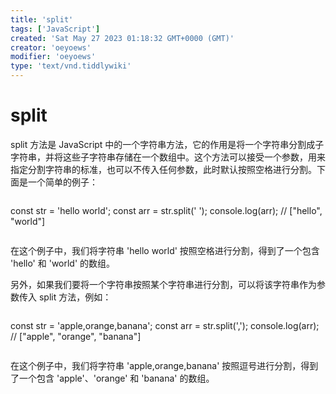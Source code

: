 ```yaml
---
title: 'split'
tags: ['JavaScript']
created: 'Sat May 27 2023 01:18:32 GMT+0000 (GMT)'
creator: 'oeyoews'
modifier: 'oeyoews'
type: 'text/vnd.tiddlywiki'
---
```


# split

split 方法是 JavaScript 中的一个字符串方法，它的作用是将一个字符串分割成子字符串，并将这些子字符串存储在一个数组中。这个方法可以接受一个参数，用来指定分割字符串的标准，也可以不传入任何参数，此时默认按照空格进行分割。下面是一个简单的例子：

```
```
const str = 'hello world';
const arr = str.split(' ');
console.log(arr); // ["hello", "world"]
```
```

在这个例子中，我们将字符串 'hello world' 按照空格进行分割，得到了一个包含 'hello' 和 'world' 的数组。

另外，如果我们要将一个字符串按照某个字符串进行分割，可以将该字符串作为参数传入 split 方法，例如：

```
```
const str = 'apple,orange,banana';
const arr = str.split(',');
console.log(arr); // ["apple", "orange", "banana"]
```
```

在这个例子中，我们将字符串 'apple,orange,banana' 按照逗号进行分割，得到了一个包含 'apple'、'orange' 和 'banana' 的数组。
